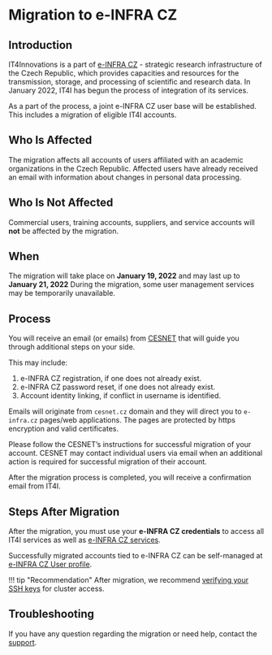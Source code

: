 # Migration to e-INFRA CZ

## Introduction

IT4Innovations is a part of [e-INFRA CZ][1] - strategic research infrastructure of the Czech Republic, which provides capacities and resources for the transmission, storage, and processing of scientific and research data. In January 2022, IT4I has begun the process of integration of its services.

As a part of the process, a joint e-INFRA CZ user base will be established. This includes a migration of eligible IT4I accounts.

## Who Is Affected

The migration affects all accounts of users affiliated with an academic organizations in the Czech Republic. Affected users have already received an email with information about changes in personal data processing.

## Who Is Not Affected

Commercial users, training accounts, suppliers, and service accounts will **not** be affected by the migration.

## When

The migration will take place on **January 19, 2022** and may last up to **January 21, 2022**
During the migration, some user management services may be temporarily unavailable.

## Process

You will receive an email (or emails) from [CESNET][3] that will guide you through additional steps on your side.

This may include:

1. e-INFRA CZ registration, if one does not already exist.
2. e-INFRA CZ password reset, if one does not already exist.
3. Account identity linking, if conflict in username is identified.

Emails will originate from `cesnet.cz` domain and they will direct you to `e-infra.cz` pages/web applications.
The pages are protected by https encryption and valid certificates.

Please follow the CESNET’s instructions for successful migration of your account.
CESNET may contact individual users via email when an additional action is required for successful migration of their account.

After the migration process is completed, you will receive a confirmation email from IT4I.

## Steps After Migration

After the migration, you must use your **e-INFRA CZ credentials** to access all IT4I services as well as [e-INFRA CZ services][5].

Successfully migrated accounts tied to e-INFRA CZ can be self-managed at [e-INFRA CZ User profile][4].

!!! tip "Recommendation"
    After migration, we recommend [verifying your SSH keys][6] for cluster access.

## Troubleshooting

If you have any question regarding the migration or need help, contact the [support][2].

[1]: https://www.e-infra.cz/en
[2]: mailto:support@it4i.cz
[3]: https://www.cesnet.cz/?lang=en
[4]: https://profile.e-infra.cz/
[5]: https://www.e-infra.cz/en/services
[6]: https://profile.e-infra.cz/profile/settings/sshKeys
